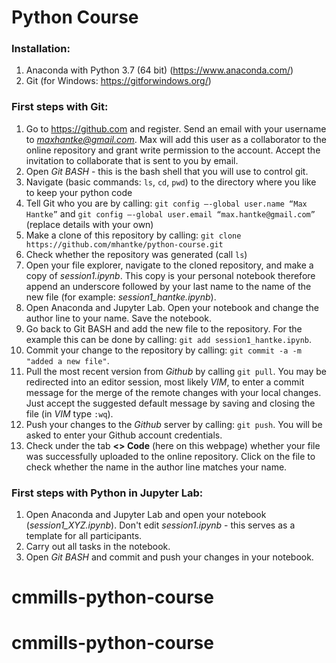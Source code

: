 # Python Course

### Installation:

1) Anaconda with Python 3.7 (64 bit) (https://www.anaconda.com/)
2) Git (for Windows: https://gitforwindows.org/)

### First steps with Git:

1) Go to https://github.com and register. Send an email with your username to *maxhantke@gmail.com*. Max will add this user as a collaborator to the online repository and grant write permission to the account. Accept the invitation to collaborate that is sent to you by email.
2) Open *Git BASH* - this is the bash shell that you will use to control git.
3) Navigate (basic commands: ``ls``, ``cd``, ``pwd``) to the directory where you like to keep your python code
4) Tell Git who you are by calling: ``git config —-global user.name “Max Hantke”`` and ``git config —-global user.email “max.hantke@gmail.com”`` (replace details with your own)
5) Make a clone of this repository by calling: ``git clone https://github.com/mhantke/python-course.git``
6) Check whether the repository was generated (call ``ls``)
7) Open your file explorer, navigate to the cloned repository, and make a copy of *session1.ipynb*. This copy is your personal notebook therefore append an underscore followed by your last name to the name of the new file (for example: *session1_hantke.ipynb*).
9) Open Anaconda and Jupyter Lab. Open your notebook and change the author line to your name. Save the notebook.
10) Go back to Git BASH and add the new file to the repository. For the example this can be done by calling: ``git add session1_hantke.ipynb``.
11) Commit your change to the repository by calling: ``git commit -a -m "added a new file"``.
12) Pull the most recent version from *Github* by calling ``git pull``. You may be redirected into an editor session, most likely *VIM*, to enter a commit message for the merge of the remote changes with your local changes. Just accept the suggested default message by saving and closing the file (in *VIM* type ``:wq``).
13) Push your changes to the *Github* server by calling: ``git push``. You will be asked to enter your Github account credentials.
14) Check under the tab **<> Code** (here on this webpage) whether your file was successfully uploaded to the online repository. Click on the file to check whether the name in the author line matches your name.

### First steps with Python in Jupyter Lab:

1) Open Anaconda and Jupyter Lab and open your notebook (*session1_XYZ.ipynb*). Don't edit *session1.ipynb* - this serves as a template for all participants. 
2) Carry out all tasks in the notebook.
3) Open *Git BASH* and commit and push your changes in your notebook.
# cmmills-python-course
# cmmills-python-course
